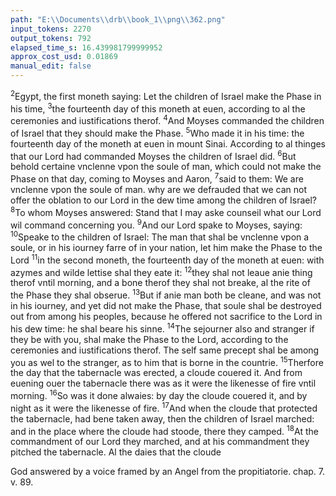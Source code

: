 ```yaml
---
path: "E:\\Documents\\drb\\book_1\\png\\362.png"
input_tokens: 2270
output_tokens: 792
elapsed_time_s: 16.439981799999952
approx_cost_usd: 0.01869
manual_edit: false
---
```

<sup>2</sup>Egypt, the first moneth saying: Let the children of Israel make the Phase in his time, <sup>3</sup>the fourteenth day of this moneth at euen, according to al the ceremonies and iustifications therof. <sup>4</sup>And Moyses commanded the children of Israel that they should make the Phase. <sup>5</sup>Who made it in his time: the fourteenth day of the moneth at euen in mount Sinai. According to al thinges that our Lord had commanded Moyses the children of Israel did. <sup>6</sup>But behold certaine vnclenne vpon the soule of man, which could not make the Phase on that day, coming to Moyses and Aaron, <sup>7</sup>said to them: We are vnclenne vpon the soule of man. why are we defrauded that we can not offer the oblation to our Lord in the dew time among the children of Israel? <sup>8</sup>To whom Moyses answered: Stand that I may aske counseil what our Lord wil command concerning you. <sup>9</sup>And our Lord spake to Moyses, saying: <sup>10</sup>Speake to the children of Israel: The man that shal be vnclenne vpon a soule, or in his iourney farre of in your nation, let him make the Phase to the Lord <sup>11</sup>in the second moneth, the fourteenth day of the moneth at euen: with azymes and wilde lettise shal they eate it: <sup>12</sup>they shal not leaue anie thing therof vntil morning, and a bone therof they shal not breake, al the rite of the Phase they shal obserue. <sup>13</sup>But if anie man both be cleane, and was not in his iourney, and yet did not make the Phase, that soule shal be destroyed out from among his peoples, because he offered not sacrifice to the Lord in his dew time: he shal beare his sinne. <sup>14</sup>The sejourner also and stranger if they be with you, shal make the Phase to the Lord, according to the ceremonies and iustifications therof. The self same precept shal be among you as wel to the stranger, as to him that is borne in the countrie. <sup>15</sup>Therfore the day that the tabernacle was erected, a cloude couered it. And from euening ouer the tabernacle there was as it were the likenesse of fire vntil morning. <sup>16</sup>So was it done alwaies: by day the cloude couered it, and by night as it were the likenesse of fire. <sup>17</sup>And when the cloude that protected the tabernacle, had bene taken away, then the children of Israel marched: and in the place where the cloude had stoode, there they camped. <sup>18</sup>At the commandment of our Lord they marched, and at his commandment they pitched the tabernacle. Al the daies that the cloude

[^1]: By touching the dead. s. Aug. q. 15. in Num.

<aside>God answered by a voice framed by an Angel from the propitiatorie. chap. 7. v. 89.</aside>